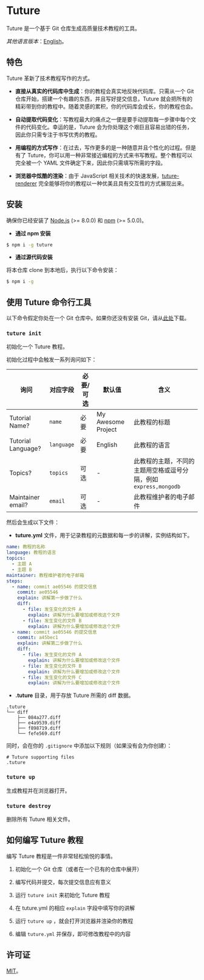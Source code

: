 # Tuture

Tuture 是一个基于 Git 仓库生成高质量技术教程的工具。

*其他语言版本*：[English](README.md)。

## 特色

Tuture 革新了技术教程写作的方式。

- **直接从真实的代码库中生成**：你的教程会真实地反映代码库。只需从一个 Git 仓库开始，搭建一个有趣的东西，并且写好提交信息，Tuture 就会把所有的精彩带到你的教程中。随着灵感的累积，你的代码库会成长，你的教程也会。

- **自动提取代码变化**：写教程最大的痛点之一便是要手动提取每一步骤中每个文件的代码变化。幸运的是，Tuture 会为你处理这个艰巨且容易出错的任务，因此你只需专注于书写优秀的教程。

- **用编程的方式写作**：在过去，写作更多的是一种随意并且个性化的过程。但是有了 Tuture，你可以用一种非常接近编程的方式来书写教程。整个教程可以完全被一个 YAML 文件确定下来，因此你只需填写所需的字段。

- **浏览器中炫酷的渲染**：由于 JavaScript 相关技术的快速发展，[tuture-renderer](https://github.com/tutureproject/renderer) 完全能够将你的教程以一种优美且具有交互性的方式展现出来。

## 安装

确保你已经安装了 [Node.js](https://nodejs.org/) (>= 8.0.0) 和 [npm](https://www.npmjs.com/) (>= 5.0.0)。

- **通过 npm 安装**

```bash
$ npm i -g tuture
```

- **通过源代码安装**

将本仓库 clone 到本地后，执行以下命令安装：

```bash
$ npm i -g
```

## 使用 Tuture 命令行工具

以下命令假定你处在一个 Git 仓库中。如果你还没有安装 Git，请从[此处](https://git-scm.com/downloads)下载。

### `tuture init`

初始化一个 Tuture 教程。

初始化过程中会触发一系列询问如下：

| 询问               | 对应字段   | 必要/可选 | 默认值             | 含义                                                         |
| ------------------ | ---------- | --------- | ------------------ | ------------------------------------------------------------ |
| Tutorial Name?     | `name`     | 必要      | My Awesome Project | 此教程的标题                                                 |
| Tutorial Language? | `language` | 必要      | English            | 此教程的语言                                                 |
| Topics?            | `topics`   | 可选      | -                  | 此教程的主题，不同的主题用空格或逗号分隔，例如 `express,mongodb` |
| Maintainer email?  | `email`    | 可选      | -                  | 此教程维护者的电子邮件                                       |

然后会生成以下文件：

-  **tuture.yml** 文件，用于记录教程的元数据和每一步的讲解，实例结构如下。

```yaml
name: 教程的名称
language: 教程的语言
topics:
  - 主题 A
  - 主题 B
maintainer: 教程维护者的电子邮箱
steps:
  - name: commit ae05546 的提交信息
    commit: ae05546
    explain: 讲解第一步做了什么
    diff:
      - file: 发生变化的文件 A
        explain: 讲解为什么要增加或修改这个文件
      - file: 发生变化的文件 B
        explain: 讲解为什么要增加或修改这个文件
  - name: commit ae05546 的提交信息
    commit: a45bec1
    explain: 讲解第二步做了什么
    diff:
      - file: 发生变化的文件 A
        explain: 讲解为什么要增加或修改这个文件
      - file: 发生变化的文件 B
        explain: 讲解为什么要增加或修改这个文件
      - file: 发生变化的文件 C
        explain: 讲解为什么要增加或修改这个文件
```

-  **.tuture** 目录，用于存放 Tuture 所需的 diff 数据。

```
.tuture
└── diff
    ├── 084a277.diff
    ├── e4a9539.diff
    ├── f898719.diff
    └── fefe569.diff
```

同时，会在你的 `.gitignore` 中添加以下规则（如果没有会为你创建）：

```
# Tuture supporting files
.tuture
```

### `tuture up`

生成教程并在浏览器打开。

### `tuture destroy`

删除所有 Tuture 相关文件。

## 如何编写 Tuture 教程

编写 Tuture 教程是一件非常轻松愉悦的事情。

1. 初始化一个 Git 仓库（或者在一个已有的仓库中展开）

2. 编写代码并提交，每次提交信息应有意义

3. 运行 `tuture init` 来初始化 Tuture 教程

4. 在 tuture.yml 的相应 `explain` 字段中填写你的讲解

5. 运行 `tuture up` ，就会打开浏览器并渲染你的教程

6. 编辑 `tuture.yml` 并保存，即可修改教程中的内容

## 许可证

[MIT](LICENSE)。
